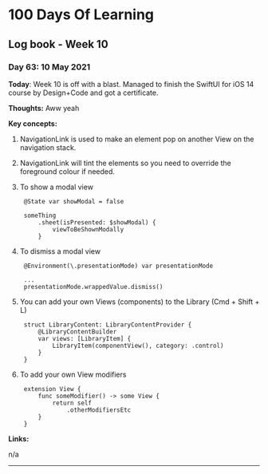 # 100 Days Of Learning

## Log book - Week 10

### Day 63: 10 May 2021

**Today**: Week 10 is off with a blast. Managed to finish the SwiftUI for iOS 14 course by Design+Code and got a certificate.

**Thoughts:** Aww yeah

**Key concepts:**

1. NavigationLink is used to make an element pop on another View on the navigation stack.
2. NavigationLink will tint the elements so you need to override the foreground colour if needed.
3. To show a modal view

		@State var showModal = false

		someThing
			.sheet(isPresented: $showModal) {
		    	viewToBeShownModally
			}

4. To dismiss a modal view

		@Environment(\.presentationMode) var presentationMode
		
		...
		presentationMode.wrappedValue.dismiss()
		
5. You can add your own Views (components) to the Library (Cmd + Shift + L)

		struct LibraryContent: LibraryContentProvider {
		    @LibraryContentBuilder
		    var views: [LibraryItem] {
		        LibraryItem(componentView(), category: .control)
		    }
		}

6. To add your own View modifiers

		extension View {
			func someModifier() -> some View {
				return self
					.otherModifiersEtc
			}
		}

**Links:**

n/a

---
